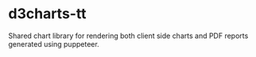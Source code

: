 # d3charts-tt
Shared chart library for rendering both client side charts and PDF reports generated using puppeteer.
